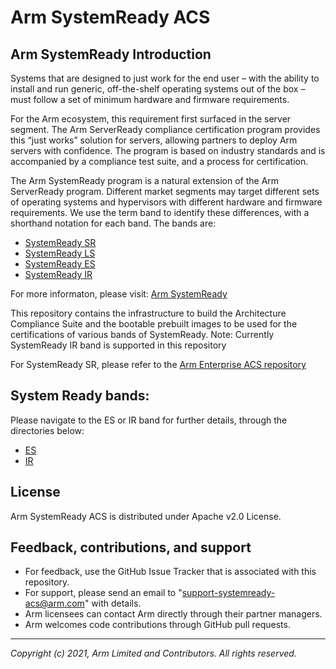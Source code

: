 # Arm SystemReady ACS

## Arm SystemReady Introduction
Systems that are designed to just work for the end user – with the ability to install and run generic, off-the-shelf operating systems out of the box – must follow a set of minimum hardware and firmware requirements.

For the Arm ecosystem, this requirement first surfaced in the server segment. The Arm ServerReady compliance certification program provides this “just works” solution for servers, allowing partners to deploy Arm servers with confidence. The program is based on industry standards and is accompanied by a compliance test suite, and a process for certification.

The Arm SystemReady program is a natural extension of the Arm ServerReady program. Different market segments may target different sets of operating systems and hypervisors with different hardware and firmware requirements. We use the term band to identify these differences, with a shorthand notation for each band. The bands are:
* [SystemReady SR](https://developer.arm.com/architectures/system-architectures/arm-systemready/sr)
* [SystemReady LS](https://developer.arm.com/architectures/system-architectures/arm-systemready/ls)
* [SystemReady ES](https://developer.arm.com/architectures/system-architectures/arm-systemready/es)
* [SystemReady IR](https://developer.arm.com/architectures/system-architectures/arm-systemready/ir)

For more informaton, please visit: [Arm SystemReady](https://developer.arm.com/architectures/system-architectures/arm-systemready)

This repository contains the infrastructure to build the Architecture Compliance Suite and the bootable prebuilt images to be used for the certifications of various bands of SystemReady.
Note:  Currently SystemReady IR band is supported in this repository

For SystemReady SR, please refer to the [Arm Enterprise ACS repository](https://github.com/ARM-software/arm-enterprise-acs)

## System Ready bands:
Please navigate to the ES or IR band for further details, through the directories below:
* [ES](./ES)
* [IR](./IR)

## License

Arm SystemReady ACS is distributed under Apache v2.0 License.

## Feedback, contributions, and support

 - For feedback, use the GitHub Issue Tracker that is associated with this repository.
 - For support, please send an email to "support-systemready-acs@arm.com" with details.
 - Arm licensees can contact Arm directly through their partner managers.
 - Arm welcomes code contributions through GitHub pull requests.

--------------

*Copyright (c) 2021, Arm Limited and Contributors. All rights reserved.*

